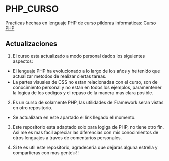 # PHP_CURSO
Practicas hechas en lenguaje PHP de curso pildoras informaticas: [Curso PHP](https://www.pildorasinformaticas.es/course/php-mysql/)

## Actualizaciones

1. El curso esta actualizado a modo personal dados los siguientes aspectos:
- El lenguaje PHP ha evolucionado a lo largo de los años y he tenido que actualizar metodos de realizar ciertas tareas.
- La partes visuales de CSS no estan relacionadas con el curso, son de conocimiento personal y no estan en todos los ejemplos, paramentener la logica de los codigos y el repaso de la manera mas clara posible.

2. Es un curso de solamente PHP, las utilidades de Framework seran vistas en otro repositorio. 

- Se actualizara en este apartado el link llegado el momento.

3. Este repositorio esta adaptado solo para logiga de PHP, no tiene otro fin. Asi me es mas facil apreciar las diferencias con mis conocimientos de otros lenguajes a traves de comentarios personales.

4. Si te es util este repositorio, agradeceria que dejaras alguna estrella y compartieras con mas gente💥!!